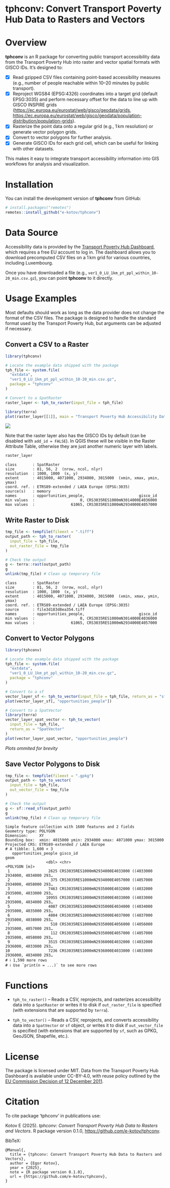 # tphconv: Convert Transport Poverty Hub Data to Rasters and Vectors


# Overview

**tphconv** is an R package for converting public transport
accessibility data from the Transport Poverty Hub into raster and vector
spatial formats with GISCO IDs. It’s designed to:

- [x] Read gzipped CSV files containing point-based accessibility
  measures (e.g., number of people reachable within 10–20 minutes by
  public transport).
- [x] Reproject WGS84 (EPSG:4326) coordinates into a target grid
  (default EPSG:3035) and perform necessary offset for the data to line
  up with GISCO INSPIRE grids
  (https://ec.europa.eu/eurostat/web/gisco/geodata/grids,
  https://ec.europa.eu/eurostat/web/gisco/geodata/population-distribution/population-grids).
- [x] Rasterize the point data onto a regular grid (e.g., 1 km
  resolution) or generate vector polygon grids.
- [x] Convert to vector polygons for further analysis.
- [x] Generate GISCO IDs for each grid cell, which can be useful for
  linking with other datasets.

This makes it easy to integrate transport accessibility information into
GIS workflows for analysis and visualization.

# Installation

You can install the development version of **tphconv** from GitHub:

``` r
# install.packages("remotes")
remotes::install_github("e-kotov/tphconv")
```

# Data Source

Accessibility data is provided by the [Transport Poverty Hub
Dashboard](https://jeodpp.jrc.ec.europa.eu/eu/vaas/voila/render/mobitrans/transportpoverty/TransportPovertyHub.ipynb),
which requires a free EU account to log in. The dashboard allows you to
download precomputed CSV files on a 1 km grid for various countries,
including Luxembourg.

Once you have downloaded a file (e.g.,
`ver1_0_LU_1km_pt_ppl_within_10-20_min.csv.gz`), you can point
**tphconv** to it directly.

# Usage Examples

Most defaults should work as long as the data provider does not change
the format of the CSV files. The package is designed to handle the
standard format used by the Transport Poverty Hub, but arguments can be
adjusted if necessary.

## Convert a CSV to a Raster

``` r
library(tphconv)

# Locate the example data shipped with the package
tph_file <- system.file(
  "extdata",
  "ver1_0_LU_1km_pt_ppl_within_10-20_min.csv.gz",
  package = "tphconv"
)

# Convert to a SpatRaster
raster_layer <- tph_to_raster(input_file = tph_file)

library(terra)
plot(raster_layer[[1]], main = "Transport Poverty Hub Accessibility Data")
```

![](man/figures/luxembourg.png)

Note that the raster layer also has the GISCO IDs by default (can be
disabled with `add_id = FALSE`). In QGIS these will be visible in the
Raster Attribute Table, otherwise they are just another numeric layer
with labels.

``` r
raster_layer
```

    class       : SpatRaster 
    size        : 81, 56, 2  (nrow, ncol, nlyr)
    resolution  : 1000, 1000  (x, y)
    extent      : 4015000, 4071000, 2934000, 3015000  (xmin, xmax, ymin, ymax)
    coord. ref. : ETRS89-extended / LAEA Europe (EPSG:3035) 
    source(s)   : memory
    names       : opportunities_people,                        gisco_id 
    min values  :                    0, CRS3035RES1000mN3014000E4036000 
    max values  :                61065, CRS3035RES1000mN2934000E4057000 

## Write Raster to Disk

``` r
tmp_file <- tempfile(fileext = ".tiff")
output_path <- tph_to_raster(
  input_file = tph_file,
  out_raster_file = tmp_file
)

# Check the output
g <- terra::rast(output_path)
g
unlink(tmp_file) # Clean up temporary file
```

    class       : SpatRaster 
    size        : 81, 56, 2  (nrow, ncol, nlyr)
    resolution  : 1000, 1000  (x, y)
    extent      : 4015000, 4071000, 2934000, 3015000  (xmin, xmax, ymin, ymax)
    coord. ref. : ETRS89-extended / LAEA Europe (EPSG:3035) 
    source      : file3d183d8ea354.tiff 
    names       : opportunities_people,                        gisco_id 
    min values  :                    0, CRS3035RES1000mN3014000E4036000 
    max values  :                61065, CRS3035RES1000mN2934000E4057000 

## Convert to Vector Polygons

``` r
library(tphconv)

# Locate the example data shipped with the package
tph_file <- system.file(
  "extdata",
  "ver1_0_LU_1km_pt_ppl_within_10-20_min.csv.gz",
  package = "tphconv"
)

# Convert to a sf
vector_layer_sf <- tph_to_vector(input_file = tph_file, return_as = "sf")
plot(vector_layer_sf[, "opportunities_people"])

# Convert to a SpatVector
library(terra)
vector_layer_spat_vector <- tph_to_vector(
  input_file = tph_file,
  return_as = "SpatVector"
)
plot(vector_layer_spat_vector, "opportunities_people")
```

*Plots ommited for brevity*

## Save Vector Polygons to Disk

``` r
tmp_file <- tempfile(fileext = ".gpkg")
output_path <- tph_to_vector(
  input_file = tph_file,
  out_vector_file = tmp_file
)

# Check the output
g <- sf::read_sf(output_path)
g
unlink(tmp_file) # Clean up temporary file
```

    Simple feature collection with 1600 features and 2 fields
    Geometry type: POLYGON
    Dimension:     XY
    Bounding box:  xmin: 4015000 ymin: 2934000 xmax: 4071000 ymax: 3015000
    Projected CRS: ETRS89-extended / LAEA Europe
    # A tibble: 1,600 × 3
       opportunities_people gisco_id                                                   geom
                      <dbl> <chr>                                             <POLYGON [m]>
     1                 2625 CRS3035RES1000mN2934000E4033000 ((4033000 2934000, 4034000 293…
     2                  375 CRS3035RES1000mN2934000E4057000 ((4057000 2934000, 4058000 293…
     3                 7463 CRS3035RES1000mN2935000E4032000 ((4032000 2935000, 4033000 293…
     4                10955 CRS3035RES1000mN2935000E4033000 ((4033000 2935000, 4034000 293…
     5                 4087 CRS3035RES1000mN2935000E4034000 ((4034000 2935000, 4035000 293…
     6                 4804 CRS3035RES1000mN2935000E4037000 ((4037000 2935000, 4038000 293…
     7                  518 CRS3035RES1000mN2935000E4056000 ((4056000 2935000, 4057000 293…
     8                  112 CRS3035RES1000mN2935000E4057000 ((4057000 2935000, 4058000 293…
     9                 3515 CRS3035RES1000mN2936000E4032000 ((4032000 2936000, 4033000 293…
    10                 7236 CRS3035RES1000mN2936000E4033000 ((4033000 2936000, 4034000 293…
    # ℹ 1,590 more rows
    # ℹ Use `print(n = ...)` to see more rows

# Functions

- `tph_to_raster()` – Reads a CSV, reprojects, and rasterizes
  accessibility data into a `SpatRaster` or writes it to disk if
  `out_raster_file` is specified (with extensions that are supported by
  `terra`).

- `tph_to_vector()` – Reads a CSV, reprojects, and converts
  accessibility data into a `SpatVector` or `sf` object, or writes it to
  disk if `out_vector_file` is specified (with extensions that are
  supported by `sf`, such as GPKG, GeoJSON, Shapefile, etc.).

# License

The package is licensed under MIT. Data from the Transport Poverty Hub
Dashboard is available under CC-BY-4.0, with reuse policy outlined by
the [EU Commission Decision of 12 December
2011](https://eur-lex.europa.eu/legal-content/EN/TXT/?uri=CELEX:32011D0833).

# Citation

To cite package ‘tphconv’ in publications use:

Kotov E (2025). *tphconv: Convert Transport Poverty Hub Data to Rasters
and Vectors*. R package version 0.1.0,
<https://github.com/e-kotov/tphconv>.

BibTeX:

    @Manual{,
      title = {tphconv: Convert Transport Poverty Hub Data to Rasters and Vectors},
      author = {Egor Kotov},
      year = {2025},
      note = {R package version 0.1.0},
      url = {https://github.com/e-kotov/tphconv},
    }
